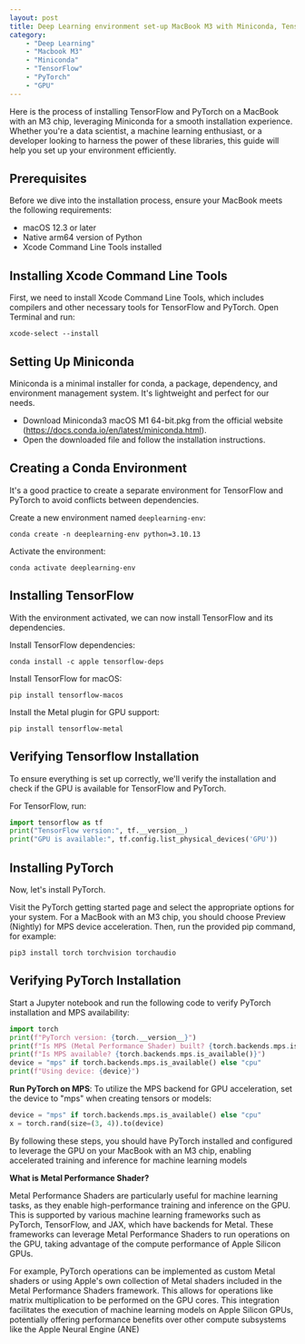 ```yaml
---
layout: post
title: Deep Learning environment set-up MacBook M3 with Miniconda, TensorFlow, and PyTorch
category:
    - "Deep Learning"
    - "Macbook M3"
    - "Miniconda"
    - "TensorFlow"
    - "PyTorch"
    - "GPU"
---
```

Here is the process of installing TensorFlow and PyTorch on a MacBook with an M3 chip, leveraging Miniconda for a smooth installation experience. Whether you're a data scientist, a machine learning enthusiast, or a developer looking to harness the power of these libraries, this guide will help you set up your environment efficiently.

## Prerequisites

Before we dive into the installation process, ensure your MacBook meets the following requirements:

- macOS 12.3 or later
- Native arm64 version of Python
- Xcode Command Line Tools installed

## Installing Xcode Command Line Tools

First, we need to install Xcode Command Line Tools, which includes compilers and other necessary tools for TensorFlow and PyTorch. Open Terminal and run:

`xcode-select --install`

## Setting Up Miniconda

Miniconda is a minimal installer for conda, a package, dependency, and environment management system. It's lightweight and perfect for our needs.

* Download Miniconda3 macOS M1 64-bit.pkg from the official website (https://docs.conda.io/en/latest/miniconda.html).
* Open the downloaded file and follow the installation instructions.

## Creating a Conda Environment

It's a good practice to create a separate environment for TensorFlow and PyTorch to avoid conflicts between dependencies.

Create a new environment named `deeplearning-env`:

`conda create -n deeplearning-env python=3.10.13`

Activate the environment:

`conda activate deeplearning-env`

## Installing TensorFlow

With the environment activated, we can now install TensorFlow and its dependencies.

Install TensorFlow dependencies:

`conda install -c apple tensorflow-deps`

Install TensorFlow for macOS:

`pip install tensorflow-macos`

Install the Metal plugin for GPU support:

`pip install tensorflow-metal`

## Verifying Tensorflow Installation

To ensure everything is set up correctly, we'll verify the installation and check if the GPU is available for TensorFlow and PyTorch.

For TensorFlow, run:

```python
import tensorflow as tf
print("TensorFlow version:", tf.__version__)
print("GPU is available:", tf.config.list_physical_devices('GPU'))
```

## Installing PyTorch

Now, let's install PyTorch.

Visit the PyTorch getting started page and select the appropriate options for your system. For a MacBook with an M3 chip, you should choose Preview (Nightly) for MPS device acceleration. Then, run the provided pip command, for example:

`pip3 install torch torchvision torchaudio`

## Verifying PyTorch Installation

Start a Jupyter notebook and run the following code to verify PyTorch installation and MPS availability:

```python
import torch
print(f"PyTorch version: {torch.__version__}")
print(f"Is MPS (Metal Performance Shader) built? {torch.backends.mps.is_built()}")
print(f"Is MPS available? {torch.backends.mps.is_available()}")
device = "mps" if torch.backends.mps.is_available() else "cpu"
print(f"Using device: {device}")
```

**Run PyTorch on MPS**: To utilize the MPS backend for GPU acceleration, set the device to "mps" when creating tensors or models:

```python
device = "mps" if torch.backends.mps.is_available() else "cpu"
x = torch.rand(size=(3, 4)).to(device)
```

By following these steps, you should have PyTorch installed and configured to leverage the GPU on your MacBook with an M3 chip, enabling accelerated training and inference for machine learning models

**What is Metal Performance Shader?**

Metal Performance Shaders are particularly useful for machine learning tasks, as they enable high-performance training and inference on the GPU. This is supported by various machine learning frameworks such as PyTorch, TensorFlow, and JAX, which have backends for Metal. These frameworks can leverage Metal Performance Shaders to run operations on the GPU, taking advantage of the compute performance of Apple Silicon GPUs.

For example, PyTorch operations can be implemented as custom Metal shaders or using Apple's own collection of Metal shaders included in the Metal Performance Shaders framework. This allows for operations like matrix multiplication to be performed on the GPU cores. This integration facilitates the execution of machine learning models on Apple Silicon GPUs, potentially offering performance benefits over other compute subsystems like the Apple Neural Engine (ANE)
